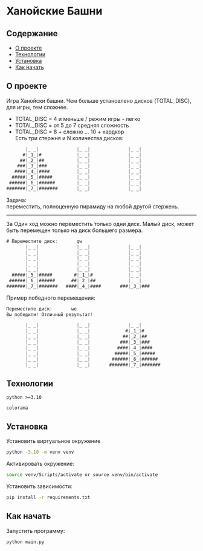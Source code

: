# Ханойские Башни

## Содержание

- [О проекте](#о-проекте)
- [Технологии](#технологии)
- [Установка](#установка)
- [Как начать](#как-начать)

## О проекте

Игра Ханойски башни.
Чем больше установлено дисков (TOTAL_DISC), для игры, тем сложнее.

- TOTAL_DISC = 4 и меньше / режим игры - легко
- TOTAL_DISC = от 5 до 7 средняя сложность
- TOTAL_DISC = 8 + сложно ... 10 + хардкор \
Есть три стержня и N количества дисков:

```javascript
       |_ _|              |_ _|              |_ _|
      #|_1_|#             |_ _|              |_ _|
     ##|_2_|##            |_ _|              |_ _|
    ###|_3_|###           |_ _|              |_ _|
   ####|_4_|####          |_ _|              |_ _|
  #####|_5_|#####         |_ _|              |_ _|
 ######|_6_|######        |_ _|              |_ _|
#######|_7_|#######       |_ _|              |_ _|
```

Задача: \
переместить, полноценную  пирамиду на любой другой стержень.

***
За Один ход можно переместить только одни диск. Малый диск, может быть перемещен только на диск большего размера.

```javascript
# Переместите диск:       qw
       |_ _|              |_ _|              |_ _|       
       |_ _|              |_ _|              |_ _|
       |_ _|              |_ _|              |_ _|
       |_ _|              |_ _|              |_ _|
       |_ _|              |_ _|              |_ _|
  #####|_5_|#####        #|_1_|#             |_ _|
 ######|_6_|######      ##|_2_|##            |_ _|
#######|_7_|#######   ####|_4_|####       ###|_3_|###
```

Пример победного перемещения:

```javascript
Переместите диск:       we
Вы победили! Отличный результат!

       |_ _|              |_ _|              |_ _|
       |_ _|              |_ _|             #|_1_|#
       |_ _|              |_ _|            ##|_2_|##
       |_ _|              |_ _|           ###|_3_|###
       |_ _|              |_ _|          ####|_4_|####
       |_ _|              |_ _|         #####|_5_|#####
       |_ _|              |_ _|        ######|_6_|######
       |_ _|              |_ _|       #######|_7_|#######
```

## Технологии

```python >=3.10```

```colorama```

## Установка

Установить виртуальное окружение

```bash
python -3.10 -m venv venv
```

Активировать окружение:

```bash
source venv/Scripts/activate or source venv/bin/activate
```

Установить зависимости:

```bash
pip install -r requirements.txt
```

## Как начать

Запустить программу:

```bash
python main.py
```
